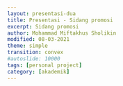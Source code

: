 ```yaml
---
layout: presentasi-dua
title: Presentasi - Sidang promosi
excerpt: Sidang promosi
author: Mohammad Miftakhus Sholikin
modified: 08-03-2021
theme: simple
transition: convex
#autoslide: 10000 
tags: [personal project]
category: [akademik]
---
```




<script>
 <style>
	mark {
		background-color: white;
		color: "#960e29";
	}
 </style>
</script>

<section 
 data-markdown
 data-transition="slide-in fade-out"
 id = "flayer">
 <script>
  <img src="{{ site.github.url }}/images/postingan/2021-01-26-sidkom-prasidang/sidkom-prasidang-sholikin.svg"; height="575px">
 </script>
</section>

<section 
 data-markdown
 data-background-image="{{ site.github.url }}/images/postingan/2021-01-26-sidkom-prasidang/sidkom-prasidang-background.svg"
 data-background-size="100% 100%"
 data-transition="slide-in fade-out"
 id = "sampul">
 <script>
  <h4><a href = "{{ site.github.url }}/laman/akademik/"><b>Kajian <i>in silico</i> dan <i>in vitro</i> peptida antimikroba pada<br/>ayam broiler dan anak babi</b></a></h4>
  <hr><small><b>Mohammad Miftakhus Sholikin</b><br/><br/><small>Komisi Promosi Utama:</small><br/>Prof. Dr. Ir. Nahrowi, MS.c.<br/>Dr. Anuraga Jayanegara, S.Pt., M.Sc.<br/>Prof. Dr. Ir. Aris Tri Wahyudi, M.S.</small>
  <hr><small><small>Komisi Promosi Tambahan:</small><br/>Dr. Cahyo Budiman, S.Pt. M.Eng.<br/>Drh. Desianto Budi Utomo, Ph.D.</small>
 </script>
</section>

<section
 data-markdown
 data-transition="slide-in fade-out"
 id = "pendahuluan">
 <script>
 <h4><a href="#/sampul">Pendahuluan</a></h4>
 </script>
</section>

<section
 data-markdown
 data-transition="slide-in fade-out"
 id = "pendahuluan">
 <script>
 <h4><a href="#/sampul">Mengapa AIP dilarang? dan Apa Solusinya?</a></h4>
 <img src="{{ site.github.url }}/images/postingan/2021-01-26-sidkom-prasidang/sidkom-prasidang-pendahuluan.svg"; height="575px">
 </script>
</section>

<section
 data-markdown
 data-transition="slide-in fade-out"
 id = "tujuan-dan-kebaruan">
 <script>
 <h4><a href="#/sampul">Tujuan dan Kebaruan</a></h4>
 <img src="{{ site.github.url }}/images/postingan/2021-01-26-sidkom-prasidang/sidkom-prasidang-tujuan.svg"; height="575px">
 </script>
</section>

<section
 data-markdown
 data-transition="slide-in fade-out"
 id = "materi-metode">
 <script>
 <h4><a href="#/sampul">Materi dan Metode</a></h4>
 </script>
</section>

<section>
  <section
  data-markdown
  data-transition="slide-in fade-out"
  id = "alur-penelitian">
  <script>
  <h4><a href="#/sampul">Alur dari Riset</a></h4>
  <img src="{{ site.github.url }}/images/postingan/2021-01-26-sidkom-prasidang/sidkom-prasidang-alur-penelitian.svg"; width="875px">
  </script>
  </section>
  
  <section
  data-markdown
  data-transition="slide-in fade-out"
  id = "parameter-penelitian">
  <script>
  <h4><a href="#/sampul">Parameter Penelitian</a></h4>
  <img src="{{ site.github.url }}/images/postingan/2021-01-26-sidkom-prasidang/sidkom-prasidang-parameter-penelitian.svg"; height="475px">
  </script>
  </section>
</section>

<section>
  <section
  data-markdown
  data-transition="slide-in fade-out"
  id = "langkah-sintesis-clp1">
  <script>
  <h4><a href="#/sampul"><b>Langkah</b> Sintesis <i>Cecropin Like-Peptide</i> 1 asal Maggot</a></h4>
  <div>
    <img src="{{ site.github.url }}/images/postingan/2021-01-26-sidkom-prasidang/sidkom-prasidang-langkah-sintesis-clp1.svg"; height="575px">
  </div>
  </script>
  </section>
  <section
  data-markdown
  data-transition="slide-in fade-out"
  id = "langkah-template-clp1">
  <script>
  <h4><a href="#/sampul"><b>Langkah</b> Pembuatan Template <i>Cecropin Like-Peptide</i> 1</a></h4>
  <div>
    <img src="{{ site.github.url }}/images/postingan/2021-01-26-sidkom-prasidang/sidkom-prasidang-langkah-template-clp1.svg"; height="575px">
  </div>
  </script>
  </section>
</section>

<section
 data-markdown
 data-transition="slide-in fade-out"
 id = "hasil-pembahasan">
 <script>
 <h4><a href="#/sampul">Hasil dan Pembahasan</a></h4>
 </script>
</section>

<section
 data-markdown
 data-transition="slide-in fade-out"
 id = "karakteristik-pam">
 <script>
 <h4><a href="#/sampul"><b>Grafik</b> Karakteristik PAM</a></h4>
 <p align="center" style="font-size:20px"><img src="{{ site.github.url }}/images/postingan/2021-01-26-sidkom-prasidang/sidkom-prasidang-biplot-pam.svg"; height="475px"><br/>Kuadran: 1. Jenis lain (KHM gram+) 2. α-heliks dan glisin, 3. sistein (KHM khamir dan gram-),<br/> 4. prolin (KHM fungi), sifat PAM pada kuadran 1 dan 3 memiliki perbedaan yang kontras<br/> demikian pula dengan kuadran 2 dan 4</p>
 </script>
</section>

<section>
  <section
  data-markdown
  data-transition="slide-in fade-out"
  id = "peptida-clp1">
  <script>
  <h4><a href="#/sampul"><b>Gambar</b> Peptida CLP1</a></h4>
  <p align="center" style="font-size:20px"><img src="{{ site.github.url }}/images/postingan/2021-01-26-sidkom-prasidang/sidkom-prasidang-peptida-clp1.svg"; height="375px"><br/> Hasil pengujian SDS-page, dot blot, dan mikroskop flourosen dari A. Kontrol negatif<br/>B. <i>Green fluorescent</i> protein C. Peptida CLP1</p>
  </script>
  </section>

  <section
  data-markdown
  data-transition="slide-in fade-out"
  id = "sds-page">
  <script>
  <h4><a href="#/sampul"><b>Gambar</b> Hasil Pengujian Menggunakan SDS-Page</a></h4>
  <p align="center" style="font-size:20px"><img src="{{ site.github.url }}/images/postingan/2021-01-26-sidkom-prasidang/sidkom-prasidang-hasil-sds-page.svg"; height="375px"><br/> Hasil pengujian SDS-page, dot blot, dan mikroskop flourosen dari A. Kontrol negatif<br/>B. <i>Green fluorescent</i> protein C. Peptida CLP1</p>
  </script>
  </section>
</section>

<section
 data-markdown
 data-transition="slide-in fade-out"
 id = "antikanker-maggot">
 <script>
 <h4><a href="#/sampul"><b>Grafik</b> Nilai IC50 Ekstrak Etanol dan Akuades dari Maggot</a></h4>
 <p align="center" style="font-size:20px"><img src="{{ site.github.url }}/images/postingan/2021-01-26-sidkom-prasidang/sidkom-prasidang-ic50.svg"; height="375px"><br/> Nilai IC50 dari ekstrak akuades dan etanol maggot, sitotoksisititas<br/> (i) sitotoksik potensial &#x2192; IC50 <100 μg mL<sup>-1</sup>,<br/> (ii) sitotoksik moderat &#x2192; 100 μg mL<sup>-1</sup> < IC50 < 1000 μg mL<sup>-1</sup> dan<br/> (iii) tidak toksik &#x2192; IC50 >1000 μg mL <sup>-1</sup> (<a href="https://linkinghub.elsevier.com/retrieve/pii/S1382668917301126">Yun <i>et al</i>. 2017</a>).</p>
 </script>
</section>

<section>
  <section
  data-markdown
  data-transition="slide-in fade-out"
  id = "meta-broiler">
  <script>
  <h4><a href="#/sampul"><b>Grafik</b> Meta-Analisis: Performa Pertumbuhan Ayam Broiler</a></h4>
  <p align="center" style="font-size:20px"><img src="{{ site.github.url }}/images/postingan/2021-01-26-sidkom-prasidang/sidkom-prasidang-meta-broiler.svg"; width="875px"><br/> Dosis optimal PAM a. <mark>starter = 337</mark>, b. <mark>finisher = 359</mark>, dan c. <mark>total fase = 371</mark> (mg Kg<sup>-1</sup> dari pakan).</p>
  </script>
  </section>

  <section
  data-markdown
  data-transition="slide-in fade-out"
  id = "meta-broiler-1">
  <script>
  <h4 style="font-size:35px"><a href="#/sampul"><b>Tabel</b> Meta-Analisis: Performa Pertumbuhan Ayam Broiler</a></h4>
  <p align="center" style="font-size:20px"><img src="{{ site.github.url }}/images/postingan/2021-01-26-sidkom-prasidang/sidkom-prasidang-meta-broiler-1.svg"; height="375px"><br/> Performa pertumbuhan ayam broiler fase starter dan finisher (BB, PPBH, dan FCR) nyata meningkat sedangkan, KPH tidak signifikan.</p>
  </script>
  </section>

  <section
  data-markdown
  data-transition="slide-in fade-out"
  id = "meta-broiler-2">
  <script>
  <h4 style="font-size:35px"><a href="#/sampul"><b>Tabel</b> Meta-Analisis: Performa Pertumbuhan Ayam Broiler (lanjutan)</a></h4>
  <p align="center" style="font-size:20px"><img src="{{ site.github.url }}/images/postingan/2021-01-26-sidkom-prasidang/sidkom-prasidang-meta-broiler-2.svg"; height="250px"><br/> Total fase parameter (BB, PPBH, dan FCR) nyata meningkat, KPH tidak signifikan.</p>
  </script>
  </section>
</section>

<section>
  <section
  data-markdown
  data-transition="slide-in fade-out"
  id = "meta-babi">
  <script>
  <h4><a href="#/sampul"><b>Grafik</b> Meta-Analisis: Performa Pertumbuhan Anak Babi</a></h4>
  <p align="center" style="font-size:20px"><img src="{{ site.github.url }}/images/postingan/2021-01-26-sidkom-prasidang/sidkom-prasidang-meta-babi.svg"; width="875px"><br/>  Dosis optimal PAM a. <mark>fase 1 = 213</mark> dan b. <mark>fase 2 = 221</mark> mg Kg<sup>-1</sup>.</p>
  </script>
  </section>

  <section
  data-markdown
  data-transition="slide-in fade-out"
  id = "meta-babi-1">
  <script>
  <h4><a href="#/sampul"><b>Tabel</b> Meta-Analisis: Performa Pertumbuhan Anak Babi</a></h4>
  <p align="center" style="font-size:20px"><img src="{{ site.github.url }}/images/postingan/2021-01-26-sidkom-prasidang/sidkom-prasidang-meta-babi-1.svg"; height="375px"><br/> Fase 1 dan 2 dari pertumbuhan anak babi, parameter (BB, PPBH, KPH, dan FCR) nyata meningkat sedangkan, KPH pada fase 2 tidak signifikan</p>
  </script>
  </section>

  <section
  data-markdown
  data-transition="slide-in fade-out"
  id = "meta-babi-2">
  <script>
  <h4><a href="#/sampul"><b>Tabel</b> Meta-Analisis: Performa Pertumbuhan Anak Babi (lanjutan)</a></h4>
  <p align="center" style="font-size:20px"><img src="{{ site.github.url }}/images/postingan/2021-01-26-sidkom-prasidang/sidkom-prasidang-meta-babi-2.svg"; height="250px"><br/> Total fase anak babi, parameter BB nyata meningkat, parameter lain tidak signifikan</p>
  </script>
  </section>
</section>

<section>
  <section
  data-markdown
  data-transition="slide-in fade-out"
  id = "mekanisme-pam-bakteri">
  <script>
  <h4><a href="#/sampul">PAM terhadap Bakteri Patogen</a></h4>
  <div class="two-column">
    <div>
      <img src="{{ site.github.url }}/images/postingan/2021-01-26-sidkom-prasidang/sidkom-prasidang-mekanisme-pam-bakteri.svg"; height="375px">
    </div>
    <div>
      <p align="left" style="font-size:20px">Model pengahambatan peptida antimikroba</p>
      <table style="width: 100%; border: 0px; font-size: 20px">
      <tr>
          <td>A.</td>
          <td><mark>perusakan dinding sel</mark>,</td>
      </tr>
      <tr>
          <td>B.</td>
          <td><mark>pengikatan nutrien dan mineral</mark>,</td>
      </tr>
      <tr>
          <td>C.</td>
          <td><mark>perusakan transkripsi DNA</mark>,</td>
      </tr>
      <tr>
          <td>D.</td>
          <td><mark>penghambatan translasi RNA</mark>,</td>
      </tr>
      <tr>
          <td>E.</td>
          <td><mark>penghambatan fungsi ribosom</mark> dalam sintesis protein, dan</td>
      </tr>
      <tr>
          <td>F.</td>
          <td><mark>pemblokiran protein chaperone</mark>, protein ini diperlukan untuk melipat protein dengan benar,</td>
      </tr>
      <tr>
          <td>G.</td>
          <td><mark><mark>penghambatan respirasi seluler dan induksi pembentukan ROS</mark> dan kerusakan integritas membran sel mitokondria dan kegagalan pembentukan ATP dan NADH (modifikasi <a href="http://www.jasbsci.com/content/6/1/19">Hao Xiao <i>et al</i>. 2015</a>)</td>
      </tr>
      <tr></tr>
      </table>
    </div>
  </div>
  </script>
  </section>

  <section
  data-markdown
  data-transition="slide-in fade-out"
  id = "diagram-mekanisme-pam-invivo">
  <script>
  <h4 style="font-size:30px"><a href="#/sampul">Bagaimana Mekanisme Kerja PAM?</a></h4>
  <p align="center" style="font-size:20px"><img src="{{ site.github.url }}/images/postingan/2021-01-26-sidkom-prasidang/sidkom-prasidang-mekanisme-pam-invivo-1.svg"; width="875px"><br/> Mekanime PAM dalam meningkatkan performa pertumbuhan ayam broiler<br/> dan anak babi berdasarkan hasil meta-analisis</p>
  </script>
  </section>

  <section
  data-markdown
  data-transition="none"
  id = "diagram-mekanisme-pam-invivo">
  <script>
  <h4 style="font-size:25px"><a href="#/sampul">Bagaimana Mekanisme Kerja PAM? (lanjutan)</a></h4>
  <p align="center" style="font-size:20px"><img src="{{ site.github.url }}/images/postingan/2021-01-26-sidkom-prasidang/sidkom-prasidang-mekanisme-pam-invivo-2.svg"; width="875px"><br/> Mekanime PAM dalam meningkatkan performa pertumbuhan ayam broiler<br/> dan anak babi berdasarkan hasil meta-analisis</p>
  </script>
  </section>
</section>

<section
 data-markdown
 data-transition="slide-in fade-out"
 id = "simpulan">
 <script>
 <h4><a href="#/sampul">Simpulan</a></h4>
 </script>
</section>

<section
 data-markdown
 data-transition="slide-in fade-out"
 id = "simpulan-penelitian">
 <script>
 <h4><a href="#/sampul">Simpulan</a></h4>
 <p align="justify" style="font-size:25px">1. PAM konsisten meningkatkan performa pertumbuhan broiler dan anak babi<br/> 2. Level optimal peptida antimikroba pada <b style="color:#b32400">ayam broiler adalah 337 dan 359 mg Kg<sup>-1</sup></b> masing-masing pada fase starter dan finisher secara berurutan. Level optimal untuk <b style="color:#b32400">anak babi yaitu, 213 dan 221 mg Kg<sup>-1</sup></b> masing-masing pada fase 1 dan 2 secara berurutan.<br/> 3. Nilai IC50 ekstrak akuades adalah 123 dan 114 μg mL<sup>-1</sup></b> masing-masing pada sel leukimia MOLT4 dan K562 secara berurutan.</p>
 </script>
</section>

<section
 data-markdown
 data-transition="slide-in fade-out"
 id = "publikasi">
 <script>
 <h4><a href="#/sampul">Publikasi</a></h4>
 </script>
</section>

<section>
  <section 
    data-markdown
    data-transition="slide-in fade-out"
    id = "publikasi-penelitian">
    <script>
    <h4><a href="#/sampul">Publikasi</a></h4>

    |<small>No.</small>|<small>Judul</small>|<small>Publikasi</small>|
    |:----------------|:--------|:---:|-----:|
    |<small>1.</small>|<small><a href="#/publikasi-1">A meta-analysis antimicrobial peptide effects on intestinal bacteria, immune response and antioxidant activity of broilers</a></small>|<small>TASJ (Q2)</small>|
    |<small>2.</small>|<small><a href="#/publikasi-2">A meta-analysis of the effect of antimicrobial peptide purity on the growth performance, dry matter digestibility, and  intestinal morphology of broiler</a></small>|<small>AAVS (Q3)</small>|
    |<small>3.</small>|<small><a href="#/publikasi-3">Evaluation of linear models and linear mixed models to predict the effects of antimicrobial peptides on broiler performance</a></small>|<small><a href="https://iopscience.iop.org/article/10.1088/1755-1315/478/1/012002">iop</a></small>|
    |<small>4.</small>|<small><a href="#/publikasi-4">Antimicrobial peptides as additive: A meta-analysis on broiler chickens performance, nutrient digestibility, and serum metabolites</a></small>|<small>JAFS (Q2)</small>|
    ||||
    </script>
  </section>

  <section
  data-markdown
  data-transition="slide-in fade-out"
  id = "publikasi-1">
  <script>
  <h4 style="font-size:25px"><a href="#/publikasi-penelitian">A meta-analysis antimicrobial peptide effects on intestinal bacteria, immune response and antioxidant activity of broilers</a></h4>
  <p align="center" style="font-size:20px"><a href="https://www.researchgate.net/profile/Mohammad_Sholikin2">Mohammad Miftakhus Sholikin</a>, Aris Tri Wahyudi, Anuraga Jayanegara, Jun Nomura, dan Nahrowi</p>
  <object data="{{ site.github.url }}/images/postingan/2021-01-26-sidkom-prasidang/sidkom-prasidang-publikasi-1.pdf" width="775" height="475" type='application/pdf'/>
  </script>
  </section>

  <section
  data-markdown
  data-transition="slide-in fade-out"
  id = "publikasi-2">
  <script>
  <h4 style="font-size:25px"><a href="#/publikasi-penelitian">A meta-analysis of the effect of antimicrobial peptide purity on the growth performance, dry matter digestibility, and  intestinal morphology of broiler</a></h4>
  <p align="center" style="font-size:20px"><a href="https://www.researchgate.net/profile/Mohammad_Sholikin2">Mohammad Miftakhus Sholikin</a>, Aris Tri Wahyudi, Anuraga Jayanegara, Jun Nomura, dan Nahrowi</p>
  <object data="{{ site.github.url }}/images/postingan/2021-01-26-sidkom-prasidang/sidkom-prasidang-publikasi-2.pdf" width="775" height="475" type='application/pdf'/>
  </script>
  </section>

  <section
  data-markdown
  data-transition="slide-in fade-out"
  id = "publikasi-3">
  <script>
  <h4 style="font-size:25px"><a href="#/publikasi-penelitian">Evaluation of linear models and linear mixed models to predict the effects of antimicrobial peptides on broiler performance</a></h4>
  <p align="center" style="font-size:20px"><a href="https://www.researchgate.net/profile/Mohammad_Sholikin2">Mohammad Miftakhus Sholikin</a>, Moch. Dzaky Alifian, Aris Tri Wahyudi, Anuraga Jayanegara, dan Nahrowi</p>
  <object data="{{ site.github.url }}/images/postingan/2021-01-26-sidkom-prasidang/sidkom-prasidang-publikasi-3.pdf" width="775" height="475" type='application/pdf'/>
  </script>
  </section>

  <section
  data-markdown
  data-transition="slide-in fade-out"
  id = "publikasi-4">
  <script>
  <h4 style="font-size:25px"><a href="#/publikasi-penelitian">Antimicrobial peptides as additive: A meta-analysis on broiler chickens performance, nutrient digestibility, and serum metabolites</a></h4>
  <p align="center" style="font-size:20px"><a href="https://www.researchgate.net/profile/Mohammad_Sholikin2">Mohammad Miftakhus Sholikin</a>, Sadarman, Agung Irawan, Tri Rachmanto Prihambodo, Novia Qomariyah, Aris Tri Wahyudi, Anuraga Jayanegara, Jun Nomura, dan Nahrowi</p>
  <object data="{{ site.github.url }}/images/postingan/2021-01-26-sidkom-prasidang/sidkom-prasidang-publikasi-4.pdf" width="775" height="475" type='application/pdf'/>
  </script>
  </section>

  <section 
  data-markdown
  data-transition="slide-in fade-out"
  id = "publikasi-lain-1">
  <script>
  <h4><a href="#/sampul">Publikasi Lain</a></h4>

  |<small>No.</small>|<small>Kolabolator dan Publikasi</small>|<small>Jenis</small>|<small>Status</small>|
  |:----------------|:--------|:---:|-----:|
  |<small>5.</small>|<small>Artificial neural network model to predict crude protein and crude fiber from physical properties of feedstuffs</small>|<small>iop</small>|<small><a href="https://iopscience.iop.org/article/10.1088/1755-1315/372/1/012049/meta">terbit</a></small>|
  |<small>6.</small>|<small>Evaluate non-linear model logistic, gompertz, and weibull: Study case on calcium and phosphor requirements of laying hen</small>|<small>iop</small>|<small><a href="https://iopscience.iop.org/article/10.1088/1755-1315/478/1/012016">terbit</a></small>|
  |<small>7.</small>|<small>Optimization of the <i>Hermetia illucens</i> larvae extraction process with response surface modelling and its amino acid profile and antibacterial activity</small>|<small>iop</small>|<small><a href="https://iopscience.iop.org/article/10.1088/1757-899X/546/6/062030/meta">terbit</a></small>|
  |<small>8.</small>|<small><b>M. Dzaky Alifian (Pascasarjana IPB)</b>; Potential fatty acid composition of <i>Hermetia illucens</i> oil reared on different substrates</small>|<small>iop</small>|<small><a href="https://iopscience.iop.org/article/10.1088/1757-899X/546/6/062002/meta">terbit</a></small>|
  ||||
  </p>
  </script>
  </section>

  <section 
  data-markdown
  data-transition="slide-in fade-out"
  id = "publikasi-lain-2">
  <script>
  <h4><a href="#/sampul">Publikasi Lain</a></h4>

  |<small>No.</small>|<small>Kolabolator dan Publikasi</small>|<small>Jenis</small>|<small>Status</small>|
  |:----------------|:--------|:---:|-----:|
  |<small>9.</small>|<small><b>Dr. Tri R. Prihambodo (Pascasarjana IPB)</b>; Effects of dietary flavonoids on performance, blood constituents, carcass composition and small intestinal morphology of broilers: A meta-analysis</small>|<small>AB (Q1)</small>|<small><a href="https://www.ajas.info/journal/view.php?number=24585">terbit</a></small>|
  |<small>10.</small>|<small><b>Dr. Sadarman (UIN Suska)</b>; Effect of dietary black cumin seed (Nigella sativa) on performance, immune status, and serum metabolites of small ruminants: A meta-analysis</small>|<small>SRR (Q2)</small>|<small>submit</small>|
  |<small>11.</small>|<small><b>Dr. Sadarman (UIN Suska)</b>; Effect of dietary propolis supplementation on broiler chickens performance, nutrient digestibility, and carcass characteristics: A meta-analysis</small>|<small>TASJ (Q2)</small>|<small>diterima</small>|
  |<small>12.</small>|<small><b>Dr. Sadarman (UIN Suska)</b>; Effect of dietary propolis supplementation on growth performance, intestinal morphology, antiviral immune response, and bacterial population of broiler chickens: a meta-analysis</small>|<small>AJOL (Q3)</small>|<small>revisi minor</small>|
  ||||
  </p>
  </script>
  </section>

  <section 
  data-markdown
  data-transition="slide-in fade-out"
  id = "publikasi-lain-3">
  <script>
  <h4><a href="#/sampul">Publikasi Lain</a></h4>

  |<small>No.</small>|<small>Kolabolator dan Publikasi</small>|<small>Jenis</small>|<small>Status</small>|
  |:----------------|:--------|:---:|-----:|
  |<small>13.</small>|<small><b>Dr. Sadarman (UIN Suska)</b>; The effects of mixed vitamins, minerals, fatty acids, and amino acids supplementation into drinking water on broiler chickens’ performance and carcass traits</small>|<small>JWPR (Q4)</small>|<small>diterima</small>|
  |<small>14.</small>|<small><b>Dr. Cecep Hidayat (Balitnak, Bogor)</b>; The effects of dietary tannins on performance, lymphoid organ weight, and amino acid illeal digestibility of broiler chickens: A meta-analysis</small>|<small>VetWorld (Q2)</small>|<small>diterima</small>|
  |<small>15.</small>|<small><b>Dr. Danung Nur Adli (Universitas Brawijaya)</b>; The effects of probiotics on the performance, egg quality, and blood parameters of laying hens: A meta-analysis</small>|<small>JAFS (Q2)</small>|<small><a href="http://www.jafs.com.pl/The-effects-of-probiotics-on-the-performance-egg-quality-and-blood-parameters-of,133432,0,2.html">terbit</a></small>|
  ||||
  </script>
  </section>
</section>

<section>
  <section
  data-markdown
  data-transition="slide-in fade-out"
  id = "terima-kasih-1">
  <script>
    <h4><a href="#/sampul">Terima kasih</a></h4>
    <img src="{{ site.github.url }}/images/postingan/2021-01-26-sidkom-prasidang/sidkom-prasidang-terima-kasih.svg"; height="575px">
  </script>
  </section>
  <section
  data-markdown
  data-transition="slide-in fade-out"
  id = "terima-kasih-2">
  <script>
    <h4><a href="#/sampul">Terima kasih</a></h4>
    <p align="center" style="font-size:25px"><img src="{{ site.github.url }}/images/postingan/2021-01-26-sidkom-prasidang/sidkom-prasidang-terimakasih-jun-nomura.svg"; width="875px"><br/>Prof. Jun Nomura</p>
  </script>
  </section>
</section>

<section
 data-markdown
 data-transition="slide-in fade-out"
 id = "kalimat-penutup">
 <script>
 <h4><a href="#/sampul">Kalimat Penutup</a></h4>
 <p align="justify" style="font-size:25px">
 Terima kasih
 </p>
 </script>
</section>

<section
 data-markdown
 data-transition="slide-in fade-out"
 id = "sampul-belakang">
 <script>
  <small>Presentasi ini dibuat menggunakan [Reveal.js Demo Website](https://lab.hakim.se/reveal-js/#/)</small>
  <br/><small><small>Kembali ke <a href="#/sampul">sampul</a></small></small>
 </script>
</section>

